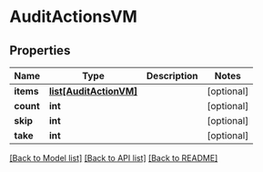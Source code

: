 # AuditActionsVM


## Properties
Name | Type | Description | Notes
------------ | ------------- | ------------- | -------------
**items** | [**list[AuditActionVM]**](AuditActionVM.md) |  | [optional] 
**count** | **int** |  | [optional] 
**skip** | **int** |  | [optional] 
**take** | **int** |  | [optional] 

[[Back to Model list]](../README.md#documentation-for-models) [[Back to API list]](../README.md#documentation-for-api-endpoints) [[Back to README]](../README.md)


